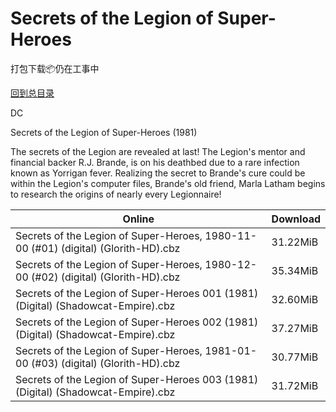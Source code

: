 # Secrets of the Legion of Super-Heroes

打包下载📦仍在工事中

[回到总目录](/Catalogs.md)

DC

Secrets of the Legion of Super-Heroes (1981)

The secrets of the Legion are revealed at last! The Legion's mentor and financial backer R.J. Brande, is on his deathbed due to a rare infection known as Yorrigan fever. Realizing the secret to Brande's cure could be within the Legion's computer files, Brande's old friend, Marla Latham begins to research the origins of nearly every Legionnaire!





Online | Download
--- | ---
Secrets of the Legion of Super-Heroes, 1980-11-00 (#01) (digital) (Glorith-HD).cbz | 31.22MiB
Secrets of the Legion of Super-Heroes, 1980-12-00 (#02) (digital) (Glorith-HD).cbz | 35.34MiB
Secrets of the Legion of Super-Heroes 001 (1981) (Digital) (Shadowcat-Empire).cbz | 32.60MiB
Secrets of the Legion of Super-Heroes 002 (1981) (Digital) (Shadowcat-Empire).cbz | 37.27MiB
Secrets of the Legion of Super-Heroes, 1981-01-00 (#03) (digital) (Glorith-HD).cbz | 30.77MiB
Secrets of the Legion of Super-Heroes 003 (1981) (Digital) (Shadowcat-Empire).cbz | 31.72MiB